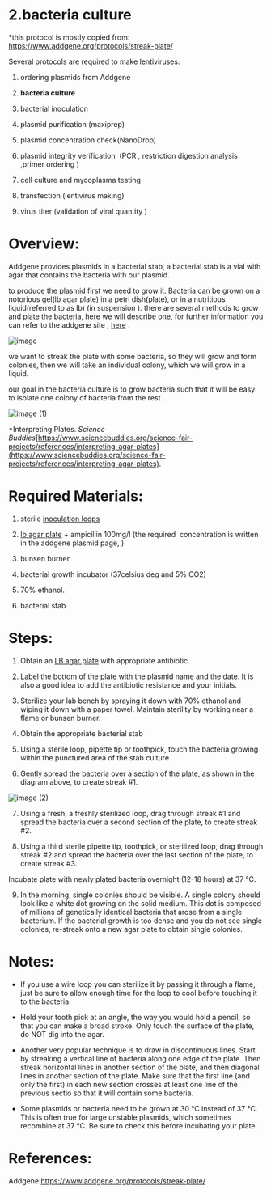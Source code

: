  2.bacteria culture
===============================

*this protocol is mostly copied from: https://www.addgene.org/protocols/streak-plate/

  

Several protocols are required to make lentiviruses:

1.  ordering plasmids from Addgene
    
2.  **bacteria culture**
    
3.  bacterial inoculation
    
4.  plasmid purification (maxiprep)
    
5.  plasmid concentration check(NanoDrop)
    
6.  plasmid integrity verification  (PCR , restriction digestion analysis ,primer ordering )
    
7.  cell culture and mycoplasma testing
    
8.  transfection (lentivirus making)
    
9.  virus titer (validation of viral quantity )
    

Overview:
=========

Addgene provides plasmids in a bacterial stab, a bacterial stab is a vial with agar that contains the bacteria with our plasmid.

to produce the plasmid first we need to grow it. Bacteria can be grown on a notorious gel(lb agar plate) in a petri dish(plate), or in a nutritious liquid(referred to as lb) (in suspension ). there are several methods to grow and plate the bacteria, here we will describe one, for further information you can refer to the addgene site , [here](https://www.addgene.org/protocols/streak-plate/) .

![image](https://user-images.githubusercontent.com/111876216/232286563-18875932-3bd5-42b5-b6d5-6b333e8e1bcf.png)

we want to streak the plate with some bacteria, so they will grow and form colonies, then we will take an individual colony, which we will grow in a liquid.

our goal in the bacteria culture is to grow bacteria such that it will be easy to isolate one colony of bacteria from the rest .

![image (1)](https://user-images.githubusercontent.com/111876216/232286569-e4c2f7cd-0527-4c0f-8465-35f90a46b7d5.png)


*Interpreting Plates. _Science Buddies_[https://www.sciencebuddies.org/science-fair-projects/references/interpreting-agar-plates](https://www.sciencebuddies.org/science-fair-projects/references/interpreting-agar-plates).

Required Materials:
===================

1.  sterile [inoculation loops](https://www1.weizmann.ac.il/rechesh/warehouse-catalog/search-results?searchText=loop&type=1&fromIndex=1&toIndex=50&)
    
2.  [lb agar plate](https://www1.weizmann.ac.il/rechesh/warehouse-catalog/search-results?searchText=020010278&type=1&fromIndex=1&toIndex=50&) \+ ampicillin 100mg/l (the required  concentration is written in the addgene plasmid page, )
    
3.  bunsen burner
    
4.  bacterial growth incubator (37celsius deg and 5% CO2)
    
5.  70% ethanol.
    
6.  bacterial stab
    

Steps:
======

1.  Obtain an [LB agar plate](https://www.addgene.org/protocols/pouring-lb-agar-plates/) with appropriate antibiotic.
    
2.  Label the bottom of the plate with the plasmid name and the date. It is also a good idea to add the antibiotic resistance and your initials.
    
3.  Sterilize your lab bench by spraying it down with 70% ethanol and wiping it down with a paper towel. Maintain sterility by working near a flame or bunsen burner.
    
4.  Obtain the appropriate bacterial stab
    
5.  Using a sterile loop, pipette tip or toothpick, touch the bacteria growing within the punctured area of the stab culture .
    
6.  Gently spread the bacteria over a section of the plate, as shown in the diagram above, to create streak #1.
    
   ![image (2)](https://user-images.githubusercontent.com/111876216/232286576-2d53ab9a-e84f-49df-8e30-75ad47ec6022.png)

    
7.  Using a fresh, a freshly sterilized loop, drag through streak #1 and spread the bacteria over a second section of the plate, to create streak #2.
    
8.  Using a third sterile pipette tip, toothpick, or sterilized loop, drag through streak #2 and spread the bacteria over the last section of the plate, to create streak #3.
    

Incubate plate with newly plated bacteria overnight (12-18 hours) at 37 °C.

9.  In the morning, single colonies should be visible. A single colony should look like a white dot growing on the solid medium. This dot is composed of millions of genetically identical bacteria that arose from a single bacterium. If the bacterial growth is too dense and you do not see single colonies, re-streak onto a new agar plate to obtain single colonies.
    

Notes:
======

  

* If you use a wire loop you can sterilize it by passing it through a flame, just be sure to allow enough time for the loop to cool before touching it to the bacteria.
    

  

  

* Hold your tooth pick at an angle, the way you would hold a pencil, so that you can make a broad stroke. Only touch the surface of the plate, do NOT dig into the agar.
    

  

* Another very popular technique is to draw in discontinuous lines. Start by streaking a vertical line of bacteria along one edge of the plate. Then streak horizontal lines in another section of the plate, and then diagonal lines in another section of the plate. Make sure that the first line (and only the first) in each new section crosses at least one line of the previous sectio so that it will contain some bacteria.
    

  

  

* Some plasmids or bacteria need to be grown at 30 °C instead of 37 °C. This is often true for large unstable plasmids, which sometimes recombine at 37 °C. Be sure to check this before incubating your plate.
    

  

References:
===========

Addgene:https://www.addgene.org/protocols/streak-plate/
